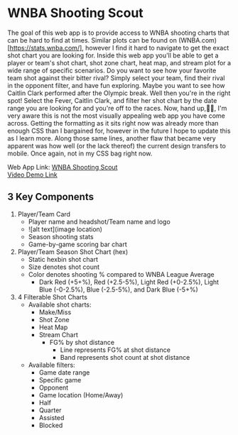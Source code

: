# WNBA Shooting Scout
The goal of this web app is to provide access to WNBA shooting charts that can be hard to find at times. Similar plots can be found on (WNBA.com)[https://stats.wnba.com/], however I find it hard to navigate to get the exact shot chart you are looking for. Inside this web app you'll be able to get a player or team's shot chart, shot zone chart, heat map, and stream plot for a wide range of specific scenarios. Do you want to see how your favorite team shot against their bitter rival? Simply select your team, find their rival in the opponent filter, and have fun exploring. Maybe you want to see how Caitlin Clark performed after the Olympic break. Well then you're in the right spot! Select the Fever, Caitlin Clark, and filter her shot chart by the date range you are looking for and you're off to the races. Now, hand up,🙋‍♂️, I'm very aware this is not the most visually appealing web app you have come across. Getting the formatting as it sits right now was already more than enough CSS than I bargained for, however in the future I hope to update this as I learn more. Along those same lines, another flaw that became very apparent was how well (or the lack thereof) the current design transfers to mobile. Once again, not in my CSS bag right now. 

Web App Link: [WNBA Shooting Scout](https://wnba-shooting-scout.onrender.com/)  
[Video Demo Link](https://indiana-my.sharepoint.com/:v:/r/personal/kecord_iu_edu/Documents/Data%20Viz%20Final%20Project%20Demo.webm?csf=1&web=1&e=N1iVNj&nav=eyJyZWZlcnJhbEluZm8iOnsicmVmZXJyYWxBcHAiOiJTdHJlYW1XZWJBcHAiLCJyZWZlcnJhbFZpZXciOiJTaGFyZURpYWxvZy1MaW5rIiwicmVmZXJyYWxBcHBQbGF0Zm9ybSI6IldlYiIsInJlZmVycmFsTW9kZSI6InZpZXcifX0%3D)

## 3 Key Components
1. Player/Team Card
    * Player name and headshot/Team name and logo
    * ![alt text](image location)
    * Season shooting stats
    * Game-by-game scoring bar chart
2. Player/Team Season Shot Chart (hex)
    * Static hexbin shot chart
    * Size denotes shot count
    * Color denotes shooting % compared to WNBA League Average
        * Dark Red (+5+%), Red (+2.5-5%), Light Red (+0-2.5%), Light Blue (-0-2.5%), Blue (-2.5-5%), and Dark Blue (-5+%)
3. 4 Filterable Shot Charts
    * Available shot charts:
        * Make/Miss
        * Shot Zone
        * Heat Map
        * Stream Chart
            * FG% by shot distance
                * Line represents FG% at shot distance
                * Band represents shot count at shot distance
    * Available filters:
        * Game date range
        * Specific game
        * Opponent
        * Game location (Home/Away)
        * Half
        * Quarter
        * Assisted
        * Blocked
